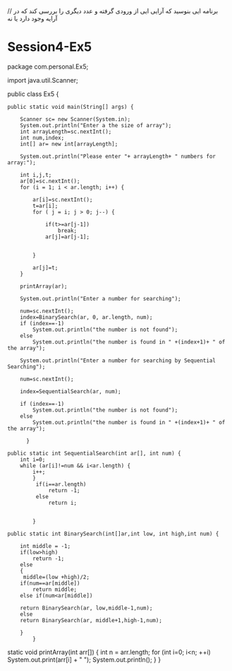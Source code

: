 // برنامه ایی بنوسید که آرایی ایی از ورودی گرفته و عدد دیگری را بررسی کند که در آرایه وجود دارد یا نه 

# Session4-Ex5
package com.personal.Ex5;

import java.util.Scanner;

public class Ex5 {

	public static void main(String[] args) {
		
		Scanner sc= new Scanner(System.in);
		System.out.println("Enter a the size of array");
		int arrayLength=sc.nextInt();
		int num,index;
		int[] ar= new int[arrayLength];
		
		System.out.println("Please enter "+ arrayLength+ " numbers for array:");
		
		int i,j,t;
		ar[0]=sc.nextInt();
		for (i = 1; i < ar.length; i++) {
			
			ar[i]=sc.nextInt();
			t=ar[i];
			for ( j = i; j > 0; j--) {
				
				if(t>=ar[j-1])
					break;
				ar[j]=ar[j-1];
					
				
			}
			
			ar[j]=t;
		}	
		
		printArray(ar);
		
		System.out.println("Enter a number for searching");
		
		num=sc.nextInt();
		index=BinarySearch(ar, 0, ar.length, num);
		if (index==-1)
			System.out.println("the number is not found");
		else
			System.out.println("the number is found in " +(index+1)+ " of the array");

		System.out.println("Enter a number for searching by Sequential Searching");
		
		num=sc.nextInt();
		
		index=SequentialSearch(ar, num);

		if (index==-1)
			System.out.println("the number is not found");
		else
			System.out.println("the number is found in " +(index+1)+ " of the array");

		  }

	public static int SequentialSearch(int ar[], int num) {
		int i=0; 
		while (ar[i]!=num && i<ar.length) {
			i++;
			}
			 if(i==ar.length) 				 
				 return -1;
			 else
				 return i;
			 
			
			} 
	
	public static int BinarySearch(int[]ar,int low, int high,int num) {
		
		int middle = -1;
		if(low>high)
			return -1;
		else
		{
		 middle=(low +high)/2;
		if(num==ar[middle])
			return middle;
		else if(num<ar[middle])
			
		return BinarySearch(ar, low,middle-1,num);
		else
	    return BinarySearch(ar, middle+1,high-1,num);

		}
			}
   static void printArray(int arr[])
{
    int n = arr.length;
    for (int i=0; i<n; ++i)
        System.out.print(arr[i] + " ");
    System.out.println();
}
}

